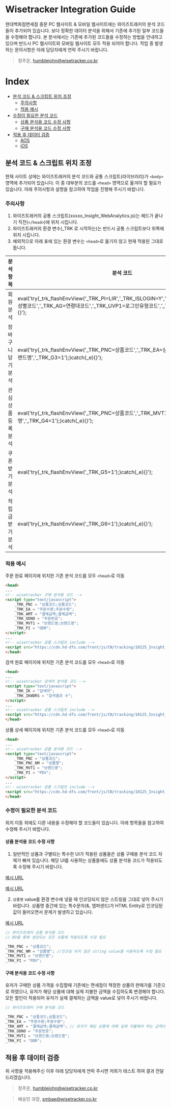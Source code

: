 # Wisetracker Integration Guide
현대백화점면세점 중문 PC 웹사이트 & 모바일 웹사이트에는 와이즈트래커의 분석 코드들이 추가되어 있습니다. 보다 정확한 데이터 분석을 위해서 기존에 추가된 일부 코드들을 수정해야 합니다. 본 문서에서는 기존에 추가된 코드들을 수정하는 방법을 안내하고 있으며 반드시 PC 웹사이트와 모바일 웹사이트 모두 적용 되어야 합니다. 작업 중 발생하는 문의사항은 아래 담당자에게 연락 주시기 바랍니다.

> 정주온, humblejohn@wisetracker.co.kr

# Index
* [분석 코드 & 스크립트 위치 조정](./hddfs_web.md#분석-코드--스크립트-위치-조정)
	* [주의사항](./hddfs_web.md#주의사항)
	* [적용 예시](./hddfs_web.md#적용-예시)
* [수정이 필요한 분석 코드](./hddfs_web.md#수정이-필요한-분석-코드)
	* [상품 분석용 코드 수정 사항](./hddfs_web.md#상품-분석용-코드-수정-사항)
	* [구매 분석용 코드 수정 사항](./hddfs_web.md#구매-분석용-코드-수정-사항)
* [적용 후 데이터 검증](./hddfs_web.md#적용-후-데이터-검증)
	* [AOS](./hddfs_web.md#AOS)
	* [iOS](./hddfs_web.md#iOS)


## 분석 코드 & 스크립트 위치 조정
현재 사이트 상에는 와이즈트래커의 분석 코드와 공통 스크립트(라이브러리)가 `<body>` 영역에 추가되어 있습니다. 이 중 대부분의 코드를 `<head>` 영역으로 옮겨야 할 필요가 있습니다. 아래 주의사항과 설명을 참고하여 작업을 진행해 주시기 바랍니다.

### 주의사항
1) 와이즈트래커의 공통 스크립트(xxxxx_Insight_WebAnalytics.js)는 헤드가 끝나기 직전(`</head>`)에 위치 시킵니다.
2) 와이즈트래커의 환경 변수(_TRK 로 시작하는)는 반드시 공통 스크립트보다 위쪽에 위치 시킵니다.
3) 예외적으로 아래 표에 있는 환경 변수는 `<head>`로 옮기지 않고 현재 적용된 그대로 둡니다.


분석 항목 | 분석 코드
-------- | --------
회원 분석 | eval('try{_trk_flashEnvView(\'_TRK_PI=LIR\',\'_TRK_ISLOGIN=Y\',\'_TRK_MBR=Y\',\'_TRK_SX=성별코드\',\'_TRK_AG=연령대코드\',\'_TRK_UVP1=로그인유형코드\',\'_TRK_G2=1\');}catch(_e){}');
장바구니 담기 분석 | eval('try{_trk_flashEnvView(\'_TRK_PNC=상품코드\',\'_TRK_EA=상품수량\',\'_TRK_MVT1=브랜드명\',\'_TRK_G3=1\');}catch(_e){}');
관심상품 등록 분석 | eval('try{_trk_flashEnvView(\'_TRK_PNC=상품코드\',\'_TRK_MVT1=브랜드명\',\'_TRK_G4=1\');}catch(_e){}');
쿠폰 받기 분석 | eval('try{_trk_flashEnvView(\'_TRK_G5=1\');}catch(_e){}');
적립금 받기 분석 | eval('try{_trk_flashEnvView(\'_TRK_G6=1\');}catch(_e){}');


### 적용 예시
주문 완료 페이지에 위치한 기존 분석 코드를 모두 `<head>`로 이동
``` html
<head>
...
<!-- wisetracker 구매 분석용 코드 -->
<script type="text/javascript">
	_TRK_PNC = "상품코드;상품코드";
	_TRK_EA = "주문수량;주문수량";
	_TRK_AMT = "결제금액;결제금액";
	_TRK_ODNO = "주문번호";
	_TRK_MVT1 = "브랜드명;브랜드명";
	_TRK_PI = "ODR";
</script>
...
<!-- wisetracker 공통 스크립트 include -->
<script src="https://cdn.hd-dfs.com/front/js/CN/tracking/10125_Insight_WebAnalytics_pc.js?ver=10"></script>
</head>
```

검색 완료 페이지에 위치한 기존 분석 코드를 모두 `<head>`로 이동
``` html
<head>
...
<!-- wisetracker 검색어 분석용 코드 -->
<script type="text/javascript">
	_TRK_IK = "검색어";
	_TRK_IKWDRS = "검색결과 수";
</script>
...
<!-- wisetracker 공통 스크립트 include -->
<script src="https://cdn.hd-dfs.com/front/js/CN/tracking/10125_Insight_WebAnalytics_pc.js?ver=10"></script>
</head>
```

상품 상세 페이지에 위치한 기존 분석 코드를 모두 `<head>`로 이동
``` html
<head>
...
<!-- wisetracker 상품 분석용 코드 -->
<script type="text/javascript">
	_TRK_PNC = "상품코드"; 
	_TRK_PNC_NM = "상품명";
	_TRK_MVT1 = "브랜드명";
	_TRK_PI = "PDV";
</script>
...
<!-- wisetracker 공통 스크립트 include -->
<script src="https://cdn.hd-dfs.com/front/js/CN/tracking/10125_Insight_WebAnalytics_pc.js?ver=10"></script>
</head>
```

### 수정이 필요한 분석 코드
위치 이동 외에도 다른 내용을 수정해야 할 코드들이 있습니다. 아래 항목들을 참고하여 수정해 주시기 바랍니다.

#### 상품 분석용 코드 수정 사항
1) 일반적인 상품과 구별되는 특수한 UI가 적용된 상품들은 상품 구매용 분석 코드 자체가 빠져 있습니다. 해당 UI를 사용하는 상품들에도 상품 분석용 코드가 적용되도록 수정해 주시기 바랍니다.

[예시 URL](https://cn.hddfs.com/shop/gd/dtl/goos.do?onlnGoosCd=10229250009701)

[예시 URL](https://cn.hddfs.com/shop/gd/dtl/goos.do?onlnGoosCd=10063280006501)

2) `상품명` value를 환경 변수에 넣을 때 인코딩되지 않은 스트링을 그대로 넣어 주시기 바랍니다. 상품명 중간에 있는 특수문자(&, 앰퍼샌드)가 HTML Entity로 인코딩된 값이 들어오면서 문제가 발생하고 있습니다.

[예시 URL](https://cn.hddfs.com/shop/gd/dtl/goos.do?onlnGoosCd=10474250003301)

``` javascript
// 와이즈트래커 상품 분석용 코드
// BO를 통해 생성되는 모든 상품에 적용되도록 수정 필요

_TRK_PNC = "상품코드";
_TRK_PNC_NM = "상품명"; //인코딩 되지 않은 string value를 사용하도록 수정 필요
_TRK_MVT1 = "브랜드명";
_TRK_PI = "PDV";
```

#### 구매 분석용 코드 수정 사항
유저가 구매한 상품 가격을 수집할때 기존에는 면세점이 책정한 상품의 판매가를 기준으로 하였으나, 유저가 해당 상품에 대해 실제 지불한 금액을 수집하도록 변경해야 합니다. 모든 할인이 적용되어 유저가 실제 결제하는 금액을 value로 넣어 주시기 바랍니다.

``` javascript
// 와이즈트래커 구매 분석용 코드

_TRK_PNC = "상품코드;상품코드";
_TRK_EA = "주문수량;주문수량";
_TRK_AMT = "결제금액;결제금액"; // 유저가 해당 상품에 대해 실제 지불해야 하는 금액으로 수정
_TRK_ODNO = "주문번호";
_TRK_MVT1 = "브랜드명;브랜드명";
_TRK_PI = "ODR";
```

## 적용 후 데이터 검증
위 사항을 적용해주신 이후 아래 담당자에게 연락 주시면 저희가 테스트 하여 결과 전달 드리겠습니다.

> 정주온, humblejohn@wisetracker.co.kr

> 배승민 과장, smbae@wisetracker.co.kr
